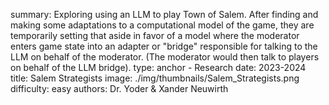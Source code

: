 summary: Exploring using an LLM to play Town of Salem. After finding and making some adaptations to a computational model of the game, they are temporarily setting that aside in favor of a model where the moderator enters game state into an adapter or "bridge" responsible for talking to the LLM on behalf of the moderator. (The moderator would then talk to players on behalf of the LLM bridge).
type: anchor - Research
date: 2023-2024
title: Salem Strategists
image: ./img/thumbnails/Salem_Strategists.png
difficulty: easy
authors: Dr. Yoder & Xander Neuwirth
